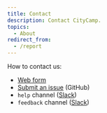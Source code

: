 ```yaml
---
title: Contact
description: Contact CityCamp.
topics:
  - About
redirect_from:
  - /report
---
```


How to contact us:

- [Web form](https://forms.gle/6fbJQZFyVmXuWFicA)
- <a href="https://github.com/citycamp/citycamp.github.io/issues">Submit an issue</a> (GitHub)
- `help` channel ([Slack](https://citycamp-team.slack.com))
- `feedback` channel ([Slack](https://citycamp-team.slack.com))